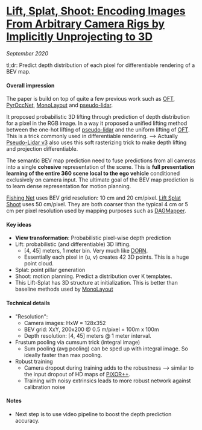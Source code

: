 # [Lift, Splat, Shoot: Encoding Images From Arbitrary Camera Rigs by Implicitly Unprojecting to 3D](https://arxiv.org/abs/2008.05711)

_September 2020_

tl;dr: Predict depth distribution of each pixel for differentiable rendering of a BEV map. 

#### Overall impression
The paper is build on top of quite a few previous work such as [OFT](oft.md), [PyrOccNet](pyroccnet.md), [MonoLayout](monolayout.md) and [pseudo-lidar](pseudo_lidar.md). 

It proposed probabilistic 3D lifting through prediction of depth distribution for a pixel in the RGB image. In a way it proposed a unified lifting method between the one-hot lifting of [pseudo-lidar](pseudo_lidar.md) and the uniform lifting of [OFT](oft.md). This is a trick commonly used in differentiable rendering. --> Actually [Pseudo-Lidar v3](pseudo_lidar_v3.md) also uses this soft rasterizing trick to make depth lifting and projection differentiable. 

The semantic BEV map prediction need to fuse predictions from all cameras into a single **cohesive** representation of the scene. This is **full presentation learning of the entire 360 scene local to the ego vehicle** conditioned exclusively on camera input. The ultimate goal of the BEV map prediction is to learn dense representation for motion planning.

[Fishing Net](fishing_net.md) uses BEV grid resolution: 10 cm and 20 cm/pixel. [Lift Splat Shoot](lift_splat_shoot.md) uses 50 cm/pixel. They are both coarser than the typical 4 cm or 5 cm per pixel resolution used by mapping purposes such as [DAGMapper](dagmapper.md).


#### Key ideas
- **View transformation**: Probabilistic pixel-wise depth prediction
- Lift: probabilistic (and differentiable) 3D lifting.
	- [4, 45] meters, 1 meter bin. Very much like [DORN](dorn.md).
	- Essentially each pixel in (u, v) creates 42 3D points. This is a huge point cloud. 
- Splat: point pillar generation
- Shoot: motion planning. Predict a distribution over K templates.
- This Lift-Splat has 3D structure at initialization. This is better than baseline methods used by [MonoLayout](monolayout.md)

#### Technical details
- "Resolution":
	- Camera images: HxW = 128x352
	- BEV grid: XxY, 200x200 @ 0.5 m/pixel = 100m x 100m
	- Depth resolution: [4, 45] meters @ 1 meter interval.
- Frustum pooling via cumsum trick (integral image)
	- Sum pooling (avg pooling) can be sped up with integral image. So ideally faster than max pooling.
- Robust training
	- Camera dropout during training adds to the robustness --> similar to the input dropout of HD maps of [PIXOR++](pixor++.md).
	- Training with noisy extrinsics leads to more robust network against calibration noise

#### Notes
- Next step is to use video pipeline to boost the depth prediction accuracy. 

